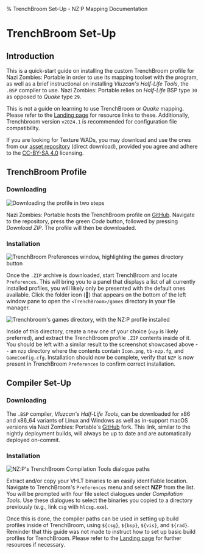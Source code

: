 % TrenchBroom Set-Up - NZ:P Mapping Documentation
# TrenchBroom Set-Up

## Introduction

This is a quick-start guide on installing the custom TrenchBroom profile for Nazi Zombies: Portable in order to use its mapping toolset with the program, as well as a brief instructional on installing _Vluzcan's Half-Life Tools_, the `.BSP` compiler to use. Nazi Zombies: Portable relies on _Half-Life_ BSP type `30` as opposed to _Quake_ type `29`. 

This is not a guide on learning to use TrenchBroom or _Quake_ mapping. Please refer to the [Landing page](../landing/index.md#mapping-documentation) for resource links to these. Additionally, Trenchbroom version `v2024.1` is recommended for configuration file compatibility.

If you are looking for Texture WADs, you may download and use the ones from our [asset repository](https://github.com/nzp-team/assets/releases/download/newest/texture-wads.zip) (direct download), provided you agree and adhere to the [CC-BY-SA 4.0](https://creativecommons.org/licenses/by-sa/4.0/deed.en) licensing.

## TrenchBroom Profile

### Downloading

![Downloading the profile in two steps](../res/images/trenchbroom_profile_download.webp)

Nazi Zombies: Portable hosts the TrenchBroom profile on [GitHub](https://github.com/nzp-team/trenchbroom-profile). Navigate to the repository, press the green _Code_ button, followed by pressing _Download ZIP_. The profile will then be downloaded.

### Installation

![TrenchBroom Preferences window, highlighting the `games` directory button](../res/images/trenchbroom_preferences.webp)

Once the `.ZIP` archive is downloaded, start TrenchBroom and locate `Preferences`. This will bring you to a panel that displays a list of all currently installed profiles, you will likely only be presented with the default ones available. Click the folder icon (📁) that appears on the bottom of the left window pane to open the `<TrenchBroom>/games` directory in your file manager.

![Trenchbroom's `games` directory, with the NZ:P profile installed](../res/images/trenchbroom_games_dir.webp)

Inside of this directory, create a new one of your choice (`nzp` is likely preferred), and extract the TrenchBroom profile `.ZIP` contents inside of it. You should be left with a similar result to the screenshot showcased above -- an `nzp` directory where the contents contain `Icon.png`, `tb-nzp.fg`, and `GameConfig.cfg`. Installation should now be complete, verify that `NZP` is now present in TrenchBroom `Preferences` to confirm correct installation.

## Compiler Set-Up

### Downloading

The `.BSP` compiler, _Vluzcan's Half-Life Tools_, can be downloaded for x86 and x86_64 variants of Linux and Windows as well as in-support macOS versions via Nazi Zombies: Portable's [GitHub](https://github.com/nzp-team/vhlt/releases/latest) fork. This link, similar to the nightly deployment builds, will always be up to date and are automatically deployed on-commit.

### Installation

![NZ:P's TrenchBroom Compilation Tools dialogue paths](../res/images/trenchbroom_compiler_paths.webp)

Extract and/or copy your VHLT binaries to an easily identifiable location. Navigate to TrenchBroom's `Preferences` menu and select __NZP__ from the list. You will be prompted with four file select dialogues under _Compilation Tools_. Use these dialogues to select the binaries you copied to a directory previously (e.g., link `csg` with `hlcsg.exe`).

Once this is done, the compiler paths can be used in setting up build profiles inside of TrenchBroom, using `${csg}`, `${bsp}`, `${vis}`, and `${rad}`. Reminder that this guide was not made to instruct how to set up basic build profiles for TrenchBroom. Please refer to the [Landing page](../landing/index.md#mapping-documentation) for further resources if necessary.
